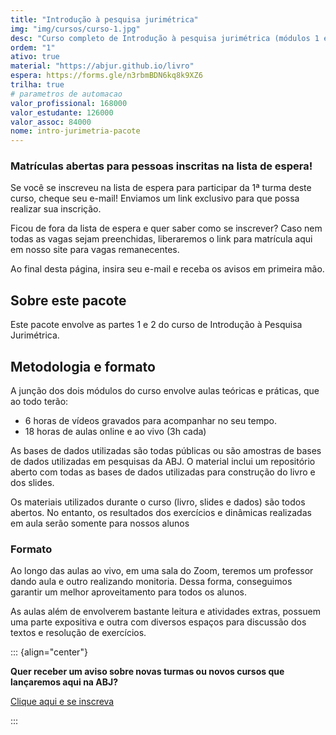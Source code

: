 ```yaml
---
title: "Introdução à pesquisa jurimétrica"
img: "img/cursos/curso-1.jpg"
desc: "Curso completo de Introdução à pesquisa jurimétrica (módulos 1 e 2)"
ordem: "1"
ativo: true
material: "https://abjur.github.io/livro"
espera: https://forms.gle/n3rbmBDN6kq8k9XZ6
trilha: true
# parametros de automacao
valor_profissional: 168000
valor_estudante: 126000
valor_assoc: 84000
nome: intro-jurimetria-pacote
---
```


### Matrículas abertas para pessoas inscritas na lista de espera!

Se você se inscreveu na lista de espera para participar da 1ª turma deste curso, cheque seu e-mail! Enviamos um link exclusivo para que possa realizar sua inscrição.

Ficou de fora da lista de espera e quer saber como se inscrever? Caso nem todas as vagas sejam preenchidas, liberaremos o link para matrícula aqui em nosso site para vagas remanecentes.

Ao final desta página, insira seu e-mail e receba os avisos em primeira mão.


## Sobre este pacote

Este pacote envolve as partes 1 e 2 do curso de Introdução à Pesquisa Jurimétrica.


## Metodologia e formato

A junção dos dois módulos do curso envolve aulas teóricas e práticas, que ao todo terão:

- 6 horas de vídeos gravados para acompanhar no seu tempo.
- 18 horas de aulas online e ao vivo (3h cada)

As bases de dados utilizadas são todas públicas ou são amostras de bases de dados utilizadas em pesquisas da ABJ. O material inclui um repositório aberto com todas as bases de dados utilizadas para construção do livro e dos slides.

Os materiais utilizados durante o curso (livro, slides e dados) são todos abertos. No entanto, os resultados dos exercícios e dinâmicas realizadas em aula serão somente para nossos alunos

### Formato

Ao longo das aulas ao vivo, em uma sala do Zoom, teremos um professor dando aula e outro realizando monitoria. Dessa forma, conseguimos garantir um melhor aproveitamento para todos os alunos.

As aulas além de envolverem bastante leitura e atividades extras, possuem uma parte expositiva e outra com diversos espaços para discussão dos textos e resolução de exercícios.


::: {align="center"}

**Quer receber um aviso sobre novas turmas ou novos cursos que lançaremos aqui na ABJ?**

<a href="<https://app.glueup.com/organization/1442/widget/subscription-list/?unsubscribe=10756&subscribe=20052I"> Clique aqui e se inscreva</a>

:::

